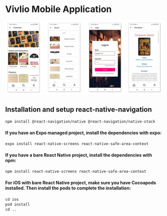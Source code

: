 # Vivlio Mobile Application

![Final Output of Product](https://github.com/ushanchamod/Vivlionew-React_native_project/blob/1d5d8bc09a3b860ae98824b5fda012626dfe5959/App.jpg)

## Installation and setup react-native-navigation

```
npm install @react-navigation/native @react-navigation/native-stack
```

#### If you have an Expo managed project, install the dependencies with expo:
```
expo install react-native-screens react-native-safe-area-context
```

#### If you have a bare React Native project, install the dependencies with npm:
```
npm install react-native-screens react-native-safe-area-context
```

#### For iOS with bare React Native project, make sure you have Cocoapods installed. Then install the pods to complete the installation:
```
cd ios
pod install
cd ..
```
